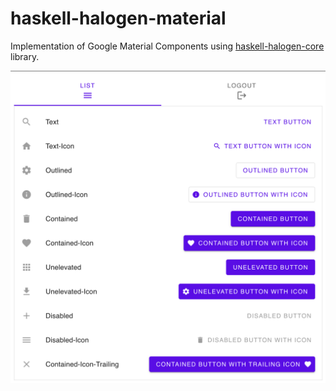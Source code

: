 # haskell-halogen-material

Implementation of Google Material Components using [haskell-halogen-core](https://github.com/Swordlash/haskell-halogen) library.

![image](screenshot.png)
